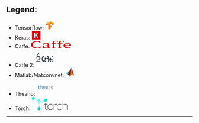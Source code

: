 ## Legend:
- Tensorflow: <img src="logo/tf.jpg" width="24" height="24" />
- Keras: <img src="logo/Keras_Logo.jpg" width="24" height="24" />
- Caffe: <img src="logo/caffe-logo.png" width="108" height="20" />
- Caffe 2: <img src="logo/caffe2-logo.png" width="48" height="48" />
- Matlab/Matconvnet: <img src="logo/matlab-Logo.png" width="24" height="24" />
- Theano: <img src="logo/theano-logo.png" height="48" />
- Torch: <img src="logo/torch-logo.png" height="36" />

***
